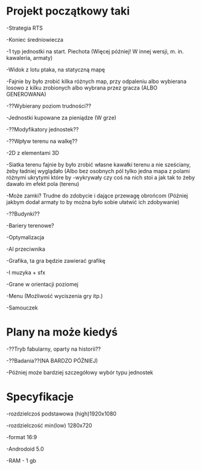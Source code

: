 # Projekt początkowy taki

-Strategia RTS

-Koniec średniowiecza

-1 typ jednostki na start. Piechota (Więcej później! W  innej wersji, m. in. kawaleria, armaty)

-Widok z lotu ptaka, na statyczną mapę

-Fajnie by było zrobić kilka różnych map, przy odpaleniu albo wybierana losowo z kilku zrobionych albo wybrana przez gracza (ALBO GENEROWANA)

-??Wybierany poziom trudności??

-Jednostki kupowane za pieniądze (W grze)

-??Modyfikatory jednostek??

-??Wpływ terenu na walkę??

-2D z elementami 3D

-Siatka terenu fajnie by było zrobić własne kawałki terenu a nie sześciany, żeby ładniej wyglądało (Albo bez osobnych pól tylko jedna mapa z polami różnymi ukrytymi które by -wykrywały czy coś na nich stoi a jak tak to żeby dawało im efekt pola (terenu)



-Może zamki? Trudne do zdobycie i dające przewagę obrońcom (Później jakbym dodał armaty to by można było sobie ułatwić ich zdobywanie)

-??Budynki??

-Bariery terenowe?

-Optymalizacja

-AI przeciwnika

-Grafika, ta gra będzie zawierać grafikę

-I muzyka + sfx

-Grane w orientacji poziomej

-Menu (Możliwość wyciszenia gry itp.)

-Samouczek


# Plany na może kiedyś 

-??Tryb fabularny, oparty na historii??

-??Badania??(NA BARDZO PÓŹNIEJ)

-Później może bardziej szczegółowy wybór typu jednostek


# Specyfikacje 

-rozdzielczoś podstawowa (high)1920x1080

-rozdzielczość min(low) 1280x720

-format 16:9

-Androdoid 5.0 

-RAM - 1 gb
